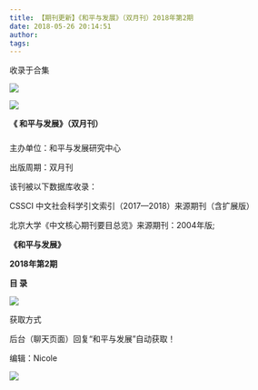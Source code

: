 ```yaml
---
title: 【期刊更新】《和平与发展》（双月刊）2018年第2期
date: 2018-05-26 20:14:51
author: 
tags: 
---
```



收录于合集

![](/images/3721/2.gif)

  

  

  

![](/images/3721/3.jpeg)

**《 和平与发展》（双月刊）**

###

###

主办单位：和平与发展研究中心

出版周期：双月刊

该刊被以下数据库收录：

CSSCI 中文社会科学引文索引（2017—2018）来源期刊（含扩展版）

北京大学《中文核心期刊要目总览》来源期刊：2004年版;

  

 **《和平与发展》**

 **2018年第2期**

 **目 录**

![](/images/3721/4.png)

  

获取方式

后台（聊天页面）回复“和平与发展”自动获取！

编辑：Nicole

![](/images/3721/5.gif)

  

  


